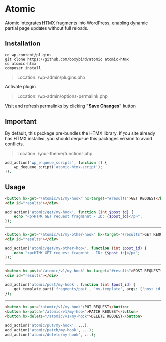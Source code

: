 # Atomic

Atomic integrates [HTMX](https://htmx.org/) fragments into WordPress, enabling dynamic partial page updates without full reloads.

## Installation

```
cd wp-content/plugins
git clone https://github.com/boxybird/atomic atomic-htmx
cd atomic-htmx
composer install
```

> Location: /wp-admin/plugins.php

Activate plugin

> Location: /wp-admin/options-permalink.php

Visit and refresh permalinks by clicking **"Save Changes"** button

## Important

By default, this package pre-bundles the HTMX library. If you site already has HTMX installed, you should dequeue this
packages version to avoid conflicts.

> Location: /your-theme/functions.php

```php
add_action('wp_enqueue_scripts', function () {
    wp_dequeue_script('atomic-htmx-script');
});
```

## Usage

```HTML
<button hx-get="/atomic/v1/my-hook" hx-target="#results">GET REQUEST</button>
<div id="results"></div>
```

```PHP
add_action('atomic/get/my-hook', function (int $post_id) {
    echo "<p>HTMX GET request fragmennt - ID: {$post_id}</p>";
});
```

---

```HTML
<button hx-get="/atomic/v1/my-other-hook" hx-target="#results">GET REQUEST</button>
<div id="results"></div>
```

```PHP
add_action('atomic/get/my-other-hook', function (int $post_id) {
    echo "<p>HTMX GET request fragment - ID: {$post_id}</p>";
});
```

---

```HTML
<button hx-post="/atomic/v1/my-hook" hx-target="#results">POST REQUEST</button>
<div id="results"></div>
```

```PHP
add_action('atomic/post/my-hook', function (int $post_id) {
    get_template_part('fragments/post', 'my-template', args: ['post_id' => $post_id]);
});
```

---

```HTML
<button hx-put="/atomic/v1/my-hook">PUT REQUEST</button>
<button hx-patch="/atomic/v1/my-hook">PATCH REQUEST</button>
<button hx-delete="/atomic/v1/my-hook">DELETE REQUEST</button>
```

```PHP
add_action('atomic/put/my-hook', ...);
add_action('atomic/patch/my-hook', ...);
add_action('atomic/delete/my-hook', ...);
```